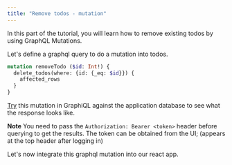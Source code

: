 ```yaml
---
title: "Remove todos - mutation"
---
```


In this part of the tutorial, you will learn how to remove existing todos by using GraphQL Mutations.

Let's define a graphql query to do a mutation into todos.

```graphql
mutation removeTodo ($id: Int!) {
  delete_todos(where: {id: {_eq: $id}}) {
    affected_rows
  }
}
```

[Try](https://learn.hasura.io/graphql/graphiql) this mutation in GraphiQL against the application database to see what the response looks like.

**Note** You need to pass the `Authorization: Bearer <token>` header before querying to get the results. The token can be obtained from the UI; (appears at the top header after logging in)

Let's now integrate this graphql mutation into our react app.